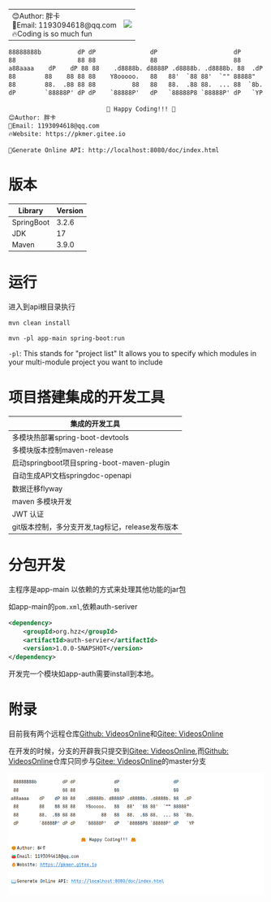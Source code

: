 
<table border=0>
  <tr>
    <td>
        😊Author: 胖卡<br/>
        🍅Email: 1193094618@qq.com<br/>
        🔥Coding is so much fun<br/>
    </td>
    <td>
      <div>
         <img src="https://github-readme-stats.vercel.app/api/top-langs/?username=hpangka&layout=compact&theme=vue&hide_border=true&card_width=510px"/>
      </div>
    </td>
  </tr>
</table>


```vue
88888888b          dP dP               dP                     dP
88                 88 88               88                     88
a88aaaa    dP    dP 88 88    .d8888b. d8888P .d8888b. .d8888b. 88  .dP
88        88    88 88 88    Y8ooooo.   88   88'  `88 88'  `"" 88888"
88        88.  .88 88 88          88   88   88.  .88 88.  ... 88  `8b.
dP        `88888P' dP dP    `88888P'   dP   `88888P8 `88888P' dP   `YP

                           🤗 Happy Coding!!! 🤗
😊Author: 胖卡
🍅Email: 1193094618@qq.com
🔥Website: https://pkmer.gitee.io

📖Generate Online API: http://localhost:8080/doc/index.html
```

# 版本

| Library    | Version |
|------------|---------|
| SpringBoot | 3.2.6   |
| JDK        | 17      |
| Maven      | 3.9.0   |


# 运行

进入到api根目录执行
```shell
mvn clean install
```
```shell
mvn -pl app-main spring-boot:run
```
`-pl`: This stands for "project list"
It allows you to specify which modules in your multi-module project you want to include



# 项目搭建集成的开发工具


| 集成的开发工具                                |
|----------------------------------------|
| 多模块热部署spring-boot-devtools             |
| 多模块版本控制maven-release                   |
| 启动springboot项目spring-boot-maven-plugin |
| 自动生成API文档springdoc-openapi             |
| 数据迁移flyway                             |
| maven 多模块开发                            |
| JWT 认证                                 |
| git版本控制，多分支开发,tag标记，release发布版本        |



# 分包开发

主程序是app-main
以依赖的方式来处理其他功能的jar包

如app-main的`pom.xml`,依赖auth-seriver

```xml
<dependency>
    <groupId>org.hzz</groupId>
    <artifactId>auth-servier</artifactId>
    <version>1.0.0-SNAPSHOT</version>
</dependency>
```

开发完一个模块如app-auth需要install到本地。

# 附录

目前我有两个远程仓库[Github: VideosOnline](https://github.com/pkmer-cn/VideosOnline)和[Gitee: VideosOnline](https://gitee.com/developeros/videos-online)

在开发的时候，分支的开辟我只提交到[Gitee: VideosOnline](https://gitee.com/developeros/videos-online),而[Github: VideosOnline](https://github.com/pkmer-cn/VideosOnline)仓库只同步与[Gitee: VideosOnline](https://gitee.com/developeros/videos-online)的master分支

![app](./imgs/app.png)
